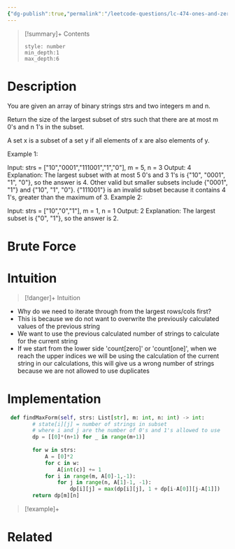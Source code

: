 ```yaml
---
{"dg-publish":true,"permalink":"/leetcode-questions/lc-474-ones-and-zeroes/","title":"LC 474. Ones and Zeroes","tags":["lc-medium","dp","01knapsack"]}
---
```



>[!summary]+ Contents
>```toc
>style: number
>min_depth:1
>max_depth:6
>```

# Description
You are given an array of binary strings strs and two integers m and n.

Return the size of the largest subset of strs such that there are at most m 0's and n 1's in the subset.

A set x is a subset of a set y if all elements of x are also elements of y.

 

Example 1:

Input: strs = ["10","0001","111001","1","0"], m = 5, n = 3
Output: 4
Explanation: The largest subset with at most 5 0's and 3 1's is {"10", "0001", "1", "0"}, so the answer is 4.
Other valid but smaller subsets include {"0001", "1"} and {"10", "1", "0"}.
{"111001"} is an invalid subset because it contains 4 1's, greater than the maximum of 3.
Example 2:

Input: strs = ["10","0","1"], m = 1, n = 1
Output: 2
Explanation: The largest subset is {"0", "1"}, so the answer is 2.
# Brute Force
# Intuition

>[!danger]+ Intuition
- Why do we need to iterate through from the largest rows/cols first?
- This is because we do not want to overwrite the previously calculated values of the previous string
- We want to use the previous calculated number of strings to calculate for the current string
- If we start from the lower side 'count[zero]' or 'count[one]', when we reach the upper indices we will be using the calculation of the current string in our calculations, this will give us a wrong number of strings because we are not allowed to use duplicates
# Implementation
```python
 def findMaxForm(self, strs: List[str], m: int, n: int) -> int:
        # state[i][j] = number of strings in subset
        # where i and j are the number of 0's and 1's allowed to use
        dp = [[0]*(n+1) for _ in range(m+1)]
        
        for w in strs:
            A = [0]*2
            for c in w:
                A[int(c)] += 1
            for i in range(m, A[0]-1,-1):
                for j in range(n, A[1]-1, -1):
                    dp[i][j] = max(dp[i][j], 1 + dp[i-A[0]][j-A[1]])
        return dp[m][n]
```

>[!example]+ 


# Related
